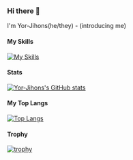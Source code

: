 ### Hi there 👋

I'm Yor-Jihons(he/they) - (introducing me)


#### My Skills

[![My Skills](https://skillicons.dev/icons?i=c,cpp,cs,dotnet,electron,md,nodejs,php,py,react,ts,js,html,css)](https://skillicons.dev)


#### Stats

[![Yor-Jihons's GitHub stats](https://github-readme-stats.vercel.app/api?username=Yor-Jihons&theme=gruvbox&show_icons=true&show=reviews,discussions_started,discussions_answered,prs_merged,prs_merged_percentage)](https://github.com/anuraghazra/github-readme-stats)

#### My Top Langs

[![Top Langs](https://github-readme-stats.vercel.app/api/top-langs/?username=Yor-Jihons&layout=compact&theme=gruvbox)](https://github.com/anuraghazra/github-readme-stats)

#### Trophy

[![trophy](https://github-profile-trophy.vercel.app/?username=Yor-Jihons&theme=onedark)](https://github.com/ryo-ma/github-profile-trophy)


<!--
**Yor-Jihons/Yor-Jihons** is a ✨ _special_ ✨ repository because its `README.md` (this file) appears on your GitHub profile.

Here are some ideas to get you started:

- 🔭 I’m currently working on ...
- 🌱 I’m currently learning ...
- 👯 I’m looking to collaborate on ...
- 🤔 I’m looking for help with ...
- 💬 Ask me about ...
- 📫 How to reach me: ...
- 😄 Pronouns: ...
- ⚡ Fun fact: ...
-->
